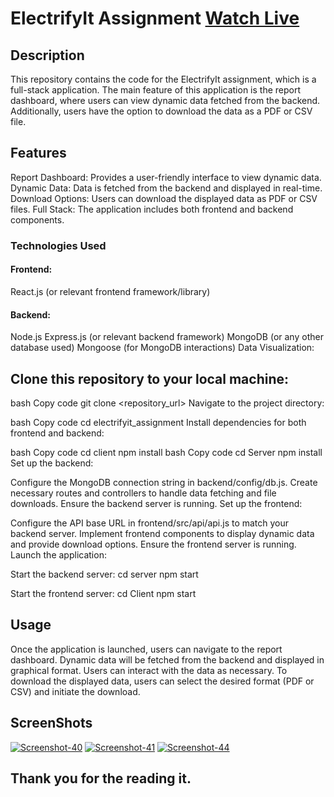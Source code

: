 # ElectrifyIt Assignment [Watch Live](https://electrifyltassignmentreportdashboard.netlify.app/)
## Description
This repository contains the code for the ElectrifyIt assignment, which is a full-stack application. The main feature of this application is the report dashboard, where users can view dynamic data fetched from the backend. Additionally, users have the option to download the data as a PDF or CSV file.

## Features
Report Dashboard: Provides a user-friendly interface to view dynamic data.
Dynamic Data: Data is fetched from the backend and displayed in real-time.
Download Options: Users can download the displayed data as PDF or CSV files.
Full Stack: The application includes both frontend and backend components.
### Technologies Used
#### Frontend:
React.js (or relevant frontend framework/library)

#### Backend:
Node.js
Express.js (or relevant backend framework)
MongoDB (or any other database used)
Mongoose (for MongoDB interactions)
Data Visualization:


## Clone this repository to your local machine:
bash
Copy code
git clone <repository_url>
Navigate to the project directory:

bash
Copy code
cd electrifyit_assignment
Install dependencies for both frontend and backend:

bash
Copy code
cd client
npm install
bash
Copy code
cd Server
npm install
Set up the backend:

Configure the MongoDB connection string in backend/config/db.js.
Create necessary routes and controllers to handle data fetching and file downloads.
Ensure the backend server is running.
Set up the frontend:

Configure the API base URL in frontend/src/api/api.js to match your backend server.
Implement frontend components to display dynamic data and provide download options.
Ensure the frontend server is running.
Launch the application:

Start the backend server:
cd server
npm start

Start the frontend server:
cd Client
npm start

## Usage
Once the application is launched, users can navigate to the report dashboard.
Dynamic data will be fetched from the backend and displayed in graphical format.
Users can interact with the data as necessary.
To download the displayed data, users can select the desired format (PDF or CSV) and initiate the download.

## ScreenShots
<a href="https://ibb.co/8NcjvNJ"><img src="https://i.ibb.co/8NcjvNJ/Screenshot-40.png" alt="Screenshot-40" border="0"></a>
<a href="https://ibb.co/J2nJrmM"><img src="https://i.ibb.co/J2nJrmM/Screenshot-41.png" alt="Screenshot-41" border="0"></a>
<a href="https://ibb.co/4dpMT1X"><img src="https://i.ibb.co/4dpMT1X/Screenshot-44.png" alt="Screenshot-44" border="0"></a>

## Thank you for the reading it.

